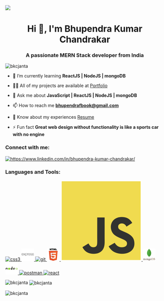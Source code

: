 <img src="https://github.com/bkcjanta/bkcjanta/blob/master/banner.gif)"/>
<h1 align="center">Hi 👋, I'm Bhupendra Kumar Chandrakar</h1>
<h3 align="center">A passionate MERN Stack developer from India</h3>

<p align="left"> <img src="https://komarev.com/ghpvc/?username=bkcjanta&label=Profile%20views&color=0e75b6&style=flat" alt="bkcjanta" /> </p>

- 🌱 I’m currently learning **ReactJS | NodeJS | mongoDB**

- 👨‍💻 All of my projects are available at [Portfolio](https://bkcjanta.github.io/)

- 💬 Ask me about **JavaScript | ReactJS | NodeJS | mongoDB**

- 📫 How to reach me **bhupendrafbook@gmail.com**

- 📄 Know about my experiences [Resume](https://drive.google.com/file/d/1Q1ukOgTEhEE4Rwc2gfCGIuNga2gxVHSU/view?usp=sharing)

- ⚡ Fun fact **Great web design without functionality is like a sports car with no engine**

<h3 align="left">Connect with me:</h3>
<p align="left">
<a href="https://linkedin.com/in/https://www.linkedin.com/in/bhupendra-kumar-chandrakar/" target="blank"><img align="center" src="https://raw.githubusercontent.com/rahuldkjain/github-profile-readme-generator/master/src/images/icons/Social/linked-in-alt.svg" alt="https://www.linkedin.com/in/bhupendra-kumar-chandrakar/" height="30" width="40" /></a>
</p>

<h3 align="left">Languages and Tools:</h3>
<p align="left"> <a href="https://www.w3schools.com/css/" target="_blank" rel="noreferrer"> <img src=https://upload.wikimedia.org/wikipedia/commons/thumb/d/d5/CSS3_logo_and_wordmark.svg/1452px-CSS3_logo_and_wordmark.svg.png" alt="css3" width="40" height="40"/> </a> <a href="https://expressjs.com" target="_blank" rel="noreferrer"> <img src="https://raw.githubusercontent.com/devicons/devicon/master/icons/express/express-original-wordmark.svg" alt="express" width="40" height="40"/> </a> <a href="https://git-scm.com/" target="_blank" rel="noreferrer"> <img src="https://www.vectorlogo.zone/logos/git-scm/git-scm-icon.svg" alt="git" width="40" height="40"/> </a> <a href="https://www.w3.org/html/" target="_blank" rel="noreferrer"> <img src="https://raw.githubusercontent.com/devicons/devicon/master/icons/html5/html5-original-wordmark.svg" alt="html5" width="40" height="40"/> </a> <a href="https://developer.mozilla.org/en-US/docs/Web/JavaScript" target="_blank" rel="noreferrer"> <img src="https://raw.githubusercontent.com/devicons/devicon/master/icons/javascript/javascript-original.svg" alt="javascript" /> </a> <a href="https://www.mongodb.com/" target="_blank" rel="noreferrer"> <img src="https://raw.githubusercontent.com/devicons/devicon/master/icons/mongodb/mongodb-original-wordmark.svg" alt="mongodb" width="40" height="40"/> </a> <a href="https://nodejs.org" target="_blank" rel="noreferrer"> <img src="https://raw.githubusercontent.com/devicons/devicon/master/icons/nodejs/nodejs-original-wordmark.svg" alt="nodejs" width="40" height="40"/> </a> <a href="https://postman.com" target="_blank" rel="noreferrer"> <img src="https://www.vectorlogo.zone/logos/getpostman/getpostman-icon.svg" alt="postman" width="40" height="40"/> </a> <a href="https://reactjs.org/" target="_blank" rel="noreferrer"> <img src="https://cdn.icon-icons.com/icons2/2530/PNG/512/react_button_icon_151947.png" alt="react" width="40" height="40"/> </a> </p>

<p><img align="left" src="https://github-readme-stats.vercel.app/api/top-langs?username=bkcjanta&show_icons=true&locale=en&layout=compact" alt="bkcjanta" /></p>

<p>&nbsp;<img align="center" src="https://github-readme-stats.vercel.app/api?username=bkcjanta&show_icons=true&locale=en" alt="bkcjanta" /></p>

<p><img align="center" src="https://github-readme-streak-stats.herokuapp.com/?user=bkcjanta&" alt="bkcjanta" /></p>
